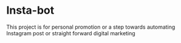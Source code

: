 # Insta-bot
This project is for personal promotion or a step towards automating Instagram post or straight forward digital marketing
